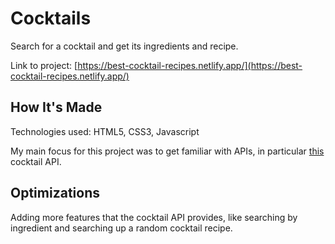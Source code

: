# Cocktails
Search for a cocktail and get its ingredients and recipe.

Link to project: [https://best-cocktail-recipes.netlify.app/](https://best-cocktail-recipes.netlify.app/)

## How It's Made
Technologies used: HTML5, CSS3, Javascript

My main focus for this project was to get familiar with APIs, in particular [this](https://www.thecocktaildb.com/api.php) cocktail API. 

## Optimizations
Adding more features that the cocktail API provides, like searching by ingredient and searching up a random cocktail recipe.